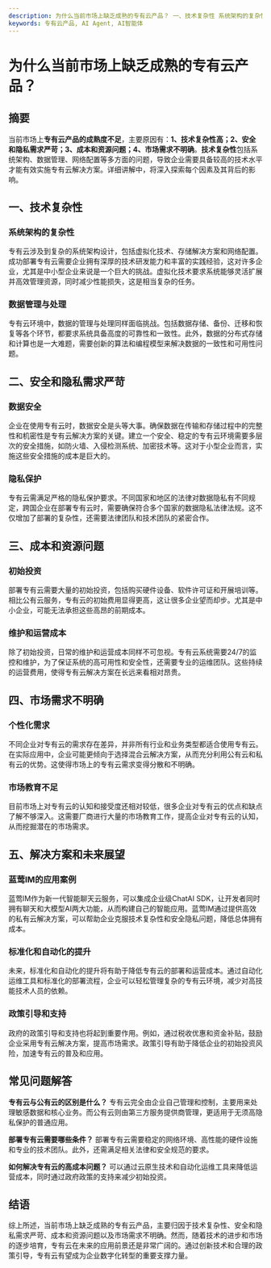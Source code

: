 ```yaml
---
description: 为什么当前市场上缺乏成熟的专有云产品？ 一、技术复杂性 系统架构的复杂性 数据管理与处理 二、安全和隐私需求严苛 数据安全 隐私保护 三、成本和资源问题 初始投资 维护和运营成本 四、市场需求不明确 个性化需求 市场教育不足 五、解决方案和未来展望 蓝莺IM的应用案例 标准化和自动化的提升 政策引导和支持 常见问题解答 结语
keywords: 专有云产品, AI Agent, AI智能体
---
```

# 为什么当前市场上缺乏成熟的专有云产品？

## 摘要
当前市场上**专有云产品的成熟度不足**，主要原因有：**1、技术复杂性高；2、安全和隐私需求严苛；3、成本和资源问题；4、市场需求不明确**。**技术复杂性**包括系统架构、数据管理、网络配置等多方面的问题，导致企业需要具备较高的技术水平才能有效实施专有云解决方案。详细讲解中，将深入探索每个因素及其背后的影响。

## 一、技术复杂性

### 系统架构的复杂性
专有云涉及到复杂的系统架构设计，包括虚拟化技术、存储解决方案和网络配置。成功部署专有云需要企业拥有深厚的技术研发能力和丰富的实践经验，这对许多企业，尤其是中小型企业来说是一个巨大的挑战。虚拟化技术要求系统能够灵活扩展并高效管理资源，同时减少性能损失，这是相当复杂的任务。

### 数据管理与处理
专有云环境中，数据的管理与处理同样面临挑战。包括数据存储、备份、迁移和恢复等各个环节，都要求系统具备高度的可靠性和一致性。此外，数据的分布式存储和计算也是一大难题，需要创新的算法和编程模型来解决数据的一致性和可用性问题。

## 二、安全和隐私需求严苛

### 数据安全
企业在使用专有云时，数据安全是头等大事。确保数据在传输和存储过程中的完整性和机密性是专有云解决方案的关键。建立一个安全、稳定的专有云环境需要多层次的安全措施，如防火墙、入侵检测系统、加密技术等。这对于小型企业而言，实施这些安全措施的成本是巨大的。

### 隐私保护
专有云需满足严格的隐私保护要求。不同国家和地区的法律对数据隐私有不同规定，跨国企业在部署专有云时，需要确保符合多个国家的数据隐私法律法规。这不仅增加了部署的复杂性，还需要法律团队和技术团队的紧密合作。

## 三、成本和资源问题

### 初始投资
部署专有云需要大量的初始投资，包括购买硬件设备、软件许可证和开展培训等。相比公有云服务，专有云的初始费用显得更高，这让很多企业望而却步。尤其是中小企业，可能无法承担这些高昂的前期成本。

### 维护和运营成本
除了初始投资，日常的维护和运营成本同样不可忽视。专有云系统需要24/7的监控和维护，为了保证系统的高可用性和安全性，还需要专业的运维团队。这些持续的运营费用，使得专有云解决方案在长远来看相对昂贵。

## 四、市场需求不明确

### 个性化需求
不同企业对专有云的需求存在差异，并非所有行业和业务类型都适合使用专有云。在实际应用中，企业可能更倾向于选择混合云解决方案，从而充分利用公有云和私有云的优势。这使得市场上的专有云需求变得分散和不明确。

### 市场教育不足
目前市场上对专有云的认知和接受度还相对较低，很多企业对专有云的优点和缺点了解不够深入。这需要厂商进行大量的市场教育工作，提高企业对专有云的认知，从而挖掘潜在的市场需求。

## 五、解决方案和未来展望

### 蓝莺IM的应用案例
蓝莺IM作为新一代智能聊天云服务，可以集成企业级ChatAI SDK，让开发者同时拥有聊天和大模型AI两大功能，从而构建自己的智能应用。蓝莺IM通过提供高效的私有云解决方案，可以帮助企业克服技术复杂性和安全隐私问题，降低总体拥有成本。

### 标准化和自动化的提升
未来，标准化和自动化的提升将有助于降低专有云的部署和运营成本。通过自动化运维工具和标准化的部署流程，企业可以轻松管理复杂的专有云环境，减少对高技能技术人员的依赖。

### 政策引导和支持
政府的政策引导和支持也将起到重要作用。例如，通过税收优惠和资金补贴，鼓励企业采用专有云解决方案，提高市场需求。政策引导有助于降低企业的初始投资风险，加速专有云的普及和应用。

## 常见问题解答

**专有云与公有云的区别是什么？**
专有云完全由企业自己管理和控制，主要用来处理敏感数据和核心业务。而公有云则由第三方服务提供商管理，更适用于无须高隐私保护的普通应用。

**部署专有云需要哪些条件？**
部署专有云需要稳定的网络环境、高性能的硬件设施和专业的技术团队。此外，还需满足相关法律和安全规范的要求。

**如何解决专有云的高成本问题？**
可以通过云原生技术和自动化运维工具来降低运营成本，同时通过政府政策的支持来减少初始投资。

## 结语
综上所述，当前市场上缺乏成熟的专有云产品，主要归因于技术复杂性、安全和隐私需求严苛、成本和资源问题以及市场需求不明确。然而，随着技术的进步和市场的逐步培育，专有云在未来的应用前景还是非常广阔的。通过创新技术和合理的政策引导，专有云有望成为企业数字化转型的重要支撑力量。